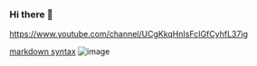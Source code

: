 ### Hi there 👋

https://www.youtube.com/channel/UCgKkqHnIsFcIGfCyhfL37ig


<!--
**theintrokey/theintrokey** is a ✨ _special_ ✨ repository because its `README.md` (this file) appears on your GitHub profile.

Here are some ideas to get you started:

- 🔭 I’m currently working on ...
- 🌱 I’m currently learning ...
- 👯 I’m looking to collaborate on ...
- 🤔 I’m looking for help with ...
- 💬 Ask me about ...
- 📫 How to reach me: ...
- 😄 Pronouns: ...
- ⚡ Fun fact: ...
-->

[markdown syntax](https://docs.github.com/en/get-started/writing-on-github/getting-started-with-writing-and-formatting-on-github/basic-writing-and-formatting-syntax)
![image](https://github.com/theintrokey/theintrokey/assets/15022199/33eea187-b876-44f9-ac8e-4a72d7c74b77)
